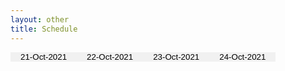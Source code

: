 ```yaml
---
layout: other
title: Schedule
---
```


<style>
/* Style the tab */
.tab {
  overflow: hidden;
  /*border: 1px solid #ccc;
  background-color: #f1f1f1;*/
}

/* Style the buttons that are used to open the tab content */
.tab button {
  background-color: inherit;
  float: left;
  border: none;
  outline: none;
  cursor: pointer;
  padding: 0px 16px;
  transition: 0.3s;
  background-color: #f1f1f1
}

/* Change background color of buttons on hover */
.tab button:hover {
  background-color: #ddd;
}

/* Create an active/current tablink class */
.tab button.active {
  background-color: #ccc;
}

/* Style the tab content */
.tabcontent {
  display: none;
  padding: 6px 12px;
  /*border: 1px solid #ccc;*/
  /*border-top: none;*/
}

.tabcontent {
  animation: fadeEffect 1s; /* Fading effect takes 1 second */
}

/* Go from zero to full opacity */
@keyframes fadeEffect {
  from {opacity: 0;}
  to {opacity: 1;}
}


.conf-schedule td {
  border: solid 1px black;
  text-align: center;
}

.conf-schedule tr:nth-child(odd), .sc-bgcolor-odd {
  background-color: #D9E2F3;
}
.conf-schedule tr:nth-child(even), .sc-bgcolor-even {
  background-color: #6AA84F;
}

.text-em {
  font-style: italic;
}

.sc-bgcolor-1 {
  background-color: #B4C6E7;
}

.sc-color-1, .sc-color-1 h1 {
  color: #8D54A5;
}

.sc-color-2, .sc-color-2 h1 {
  color: #002060;
}

.sc-color-3, .sc-color-3 h1 {
  color: #333399;
}

.sc-header {
  padding-top: 0.5em;
  padding-bottom: 0.5em;
}

.conf-schedule h1{
  padding-top: .5em;
  padding-bottom: .5em;
}
.conf-schedule td {
  min-height: 2em;
  padding-top: .5em;
  padding-bottom: .5em;
}

.text-underline {
  text-decoration: underline;
}
</style>

<script>
  function openCity(evt, cityName) {
  // Declare all variables
  var i, tabcontent, tablinks;

  // Get all elements with class="tabcontent" and hide them
  tabcontent = document.getElementsByClassName("tabcontent");
  for (i = 0; i < tabcontent.length; i++) {
    tabcontent[i].style.display = "none";
  }

  // Get all elements with class="tablinks" and remove the class "active"
  tablinks = document.getElementsByClassName("tablinks");
  for (i = 0; i < tablinks.length; i++) {
    tablinks[i].className = tablinks[i].className.replace(" active", "");
  }

  // Show the current tab, and add an "active" class to the button that opened the tab
  document.getElementById(cityName).style.display = "block";
  evt.currentTarget.className += " active";
}
</script>

<!-- Tab links -->
<div class="tab">
  <button class="tablinks" onclick="openCity(event, '20211021')" id="defaultOpen">21-Oct-2021</button>
  <button class="tablinks" onclick="openCity(event, '20211022')">22-Oct-2021</button>
  <button class="tablinks" onclick="openCity(event, '20211023')">23-Oct-2021</button>
  <button class="tablinks" onclick="openCity(event, '20211024')">24-Oct-2021</button>
</div>

<!-- Tab content -->
<div id="20211021" class="tabcontent">
  <h1 class="text-center sc-header sc-color-3 text-underline">Thursday, 21 October 2021</h1>
  <h1 class="text-center sc-header sc-color-3">All Timings are in IST</h1>

  <table class="conf-schedule">
    <tbody>
      <tr>
        <td class="text-em sc-color-1 sc-bgcolor-1">
          <h1>
            AIMLSystems 2021 Inauguration and Opening Remarks
            <br />
            (9:30 AM &ndash; 10:00 AM)
            <br />
            General Co-Chairs
            <br />
            TPC Co-Chairs
            <br />
            Steering Committee Co-Chairs
          </h1>
          <h1>
            <span style="text-decoration: underline;">
              Keynote Talk # 1
            </span>
            <br />
            Geoff Webb
            <br />
            Monash University, Australia
            <br />10:00 AM &ndash; 11:00 AM
          </h1>
        </td>
      </tr>
      <tr>
        <td>&nbsp;</td>
      </tr>
      <tr>
        <td>
          <h1>Paper Sessions (11:30 AM &ndash; 1:00 PM)</h1>
          <h1>Session T1-1: 4 full papers + 2 poster/short/demo </h1>
        </td>
      </tr>
      <tr>
        <td>
          <h1>Lunch Break (1:00 PM &ndash; 2:00 PM)</h1>
        </td>
      </tr>
      <tr>
        <td>
          <h1>Paper Sessions (2:00 PM &ndash; 4:30 PM)<br />Session T1-2: 8 full papers</h1>
        </td>
      </tr>
      <tr>
        <td>&nbsp;</td>
      </tr>
      <tr>
        <td class="sc-bgcolor-1">
          <h1>
            <span class="sc-color-2">
              Panel Discussion I (5:00 PM &ndash; 6:30 PM)
              <br />
              Title: Making Algorithmic Decision Systems Unbiased
            </span>
            <br />
            Moderator: Prof. Y. Narahari, IISc Bangalore, India
            <br />
            Panelists: Ricardo Baeza-Yates (Chile), Fosca Gionetti (Pisa), Ashish Goel (Stanford), Krishna Gummadi (Max Planck), Himabindu Lakkaraju (Harvard), Fernando Pareira (Google)
          </h1>
        </td>
      </tr>
      <tr>
        <td class="sc-bgcolor-odd">
          <h1>
            <span class="sc-color-3">
              Industry Insights Keynote # 1
              <br />
              Anand Deshpande, Persistent Systems, India
              <br />
              6:30 PM &ndash; 7:15 PM
            </span>
          </h1>
          <h1>
            <span class="sc-color-3">
              Keynote Talk # 2
              <br />
              Juliana Freire
              <br />
              NYU Tandon School of Engineering, USA
              <br />
              7:15 PM &ndash; 8:15 PM
            </span>
          </h1>
        </td>
      </tr>
      <tr>
        <td class="sc-bgcolor-even">
          <h1>
            <span class="sc-color-3">AIMLSystems Welcome Reception</span>
            <br />
            Venue: Alchemy, Chancery Pavilion
            <br />
            8:00 PM &ndash; 10:00 PM
          </h1>
        </td>
      </tr>
    </tbody>
  </table>
</div>

<div id="20211022" class="tabcontent">
  <h1 class="text-center sc-header sc-color-3 text-underline">Friday, 22 October 2021</h1>
  <h1 class="text-center sc-header sc-color-3">All Timings are in IST</h1>

  <table class="conf-schedule">
    <tbody>
      <tr>
        <td class="text-em sc-color-1 sc-bgcolor-1">
          <h1>AIMLSystems Keynote Talk # 3<br />Gerhard Weikum<br />Max Planck Institute for Informatics, Germany</h1>
          <h1>(10 AM &ndash; 11 AM)</h1>
        </td>
      </tr>
      <tr>
        <td>&nbsp;</td>
      </tr>
      <tr>
        <td>
          <h1>Paper Session (11:30 AM &ndash; 1:00 PM)</h1>
          <h1>Session T1-3: 2 invited papers + 3 full papers</h1>
        </td>
      </tr>
      <tr>
        <td>
          <h1>Lunch Break (1:00 PM &ndash; 2:00 PM)</h1>
        </td>
      </tr>
      <tr>
        <td>
          <h1>Paper Session (2:00 PM &ndash; 4:30 PM)</h1>
          <h1>Session T1-4: 3 full papers + doctoral symposium</h1>
        </td>
      </tr>
      <tr>
        <td>&nbsp;</td>
      </tr>
      <tr>
        <td class="sc-bgcolor-1">
          <h1 class="sc-color-3">Panel Discussion II (5:00 PM &ndash; 6:30 PM)</h1>
          <h1>Topic: Machine intelligence and the next pandemic: Are we ready?</h1>
          <h1 class="sc-color-3">Moderator: Vijay Chandru</h1>
          <h1 class="sc-color-3">Panelists: Aditya Prakash (GaTech), Venkatesh Mysore (NVIDIA), Bhubaneswar (Bud) Mishra (NYU Tandon School of Engg.), Geetha Manjunath (Niramai), Vamsi Veeramachaneni (Strand Life Sciences)</h1>
        </td>
      </tr>
      <tr>
        <td class="sc-bgcolor-odd sc-color-3">
          <h1><span style="text-decoration: underline;">Industry Insights Keynote # 2</span><br />6:30 PM &ndash; 7:15 PM<br />Daniel Keller, Visible, Germany</h1>
          <h1><span style="text-decoration: underline;">Keynote Talk # 4</span><br />7:15 PM &ndash; 8:15 PM<br />Sergei Kuznetsov<br />HSE University, Moscow, Russia</h1>
        </td>
      </tr>
      <tr>
        <td class="sc-bgcolor-even">
          <h1>
            <span class="sc-color-3">AIMLSystems Banquet</span>
            <br />
            Venue: Pool Side, Chancery Pavilion
            <br />
            8:00 PM &ndash; 11:00 PM
          </h1>
        </td>
      </tr>
    </tbody>
  </table>
</div>

<div id="20211023" class="tabcontent">
  <h1 class="text-center sc-header sc-color-3 text-underline">Saturday, 23 October 2021</h1>
  <h1 class="text-center sc-header sc-color-3">All Timings are in IST</h1>

  <table class="conf-schedule">
    <tbody>
      <tr>
        <td class="text-em sc-color-1 sc-bgcolor-1">
          <h1>AIMLSystems Keynote Talk # 5<br />Johannes Gehrke<br />Microsoft Research in Redmond, USA<br />(10 AM &ndash; 11 AM)</h1>
          <h1>Industry Insights Keynote # 3<br />Ananth Krishnan, Tata Consultancy Services, India<br />11:00 AM &ndash; 11:45 AM</h1>
        </td>
      </tr>
      <tr>
        <td>&nbsp;</td>
      </tr>
      <tr>
        <td>
          <h1>Paper Session (11:45 AM &ndash; 1:00 PM)<br />T1-5 : 2 full papers + 2 invited papers</h1>
        </td>
      </tr>
      <tr>
        <td>
          <h1>Lunch Break (1:00 PM &ndash; 2:00 PM)</h1>
        </td>
      </tr>
      <tr>
        <td>
          <h1>Industry Track</h1>
          <h1>2:00 PM &ndash; 5:00 PM</h1>
        </td>
      </tr>
      <tr>
        <td class="sc-bgcolor-1">
          <h1 class="sc-color-3">Panel Discussion III (5:00 PM &ndash; 6:15 PM)</h1>
          <h1>Topic: AI in 2030: The Age of Autonomous Systems</h1>
          <h1 class="sc-color-3">Moderator: Vijay Gabale, Infilect Technologies, India</h1>
          <h1 class="sc-color-3">Panelists: Debdoot Mukherjee (ShareChat), Saad Nasser (Ati Motors), Ganesh Mani (CMU), Dhivakar Kanagaraj (TartanSense)</h1>
        </td>
      </tr>
      <tr>
        <td class="sc-bgcolor-odd sc-color-3">
          <h1><span style="text-decoration: underline;">Industry Insights Keynote # 4</span><br />Rajeev Rastogi, Amazon, India<br />6:15 PM &ndash; 7:00 PM</h1>
          <h1><span style="text-decoration: underline;">Keynote Talk # 6</span><br />Sang Cha<br />Seoul National University, Korea<br />7:00 PM &ndash; 8:00 PM</h1>
        </td>
      </tr>
      <tr>
        <td class="sc-bgcolor-even">
          <h1>
            <span class="sc-color-3">Cocktails &amp; Dinner</span>
            <br />
            Venue: Sigma Foyer, Chancery Pavilion
            <br />
            8:00 PM &ndash; 11:00 PM
          </h1>
        </td>
      </tr>
    </tbody>
  </table>
</div>

<div id="20211024" class="tabcontent">
  <h1 class="text-center sc-header sc-color-3 text-underline">Sunday, 24 October 2021</h1>
  <h1 class="text-center sc-header sc-color-3">All Timings are in IST</h1>

  <table class="conf-schedule">
    <tbody>
      <tr>
        <td>
          <h1>ALMLSystems&rsquo;21 TUTORIALS</h1>
        </td>
      </tr>
      <tr>
        <td>&nbsp;</td>
      </tr>
      <tr>
        <td>
          <h1>Tutorial # 1: 10:00 AM &ndash; 1:00 PM</h1>
        </td>
      </tr>
      <tr>
        <td>
          <h1>Break</h1>
        </td>
      </tr>
      <tr>
        <td>
          <h1>Tutorial # 2: 5:00 PM &ndash; 8:00 PM</h1>
        </td>
      </tr>
      <tr>
        <td class="sc-color-2">
          <h1>Conference Closure</h1>
        </td>
      </tr>
    </tbody>
  </table>
</div>

<script>
// Get the element with id="defaultOpen" and click on it
document.getElementById("defaultOpen").click();
</script>
